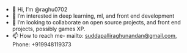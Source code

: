 - 👋 Hi, I’m @raghu0702
- 👀 I’m interested in deep learning, ml, and front end development
- 💞️ I’m looking to collaborate on open source projects, and front end projects, possibly games XP.
- 📫 How to reach me- mailto: suddapalliraghunandan@gmail.com, Phone: +919948119373

<!---
raghu0702/raghu0702 is a ✨ special ✨ repository because its `README.md` (this file) appears on your GitHub profile.
You can click the Preview link to take a look at your changes.
--->
